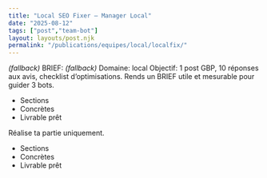 ```yaml
---
title: "Local SEO Fixer — Manager Local"
date: "2025-08-12"
tags: ["post","team-bot"]
layout: layouts/post.njk
permalink: "/publications/equipes/local/localfix/"
---
```

*(fallback)* BRIEF:
*(fallback)* Domaine: local
Objectif: 1 post GBP, 10 réponses aux avis, checklist d’optimisations.
Rends un BRIEF utile et mesurable pour guider 3 bots.

- Sections
- Concrètes
- Livrable prêt

Réalise ta partie uniquement.

- Sections
- Concrètes
- Livrable prêt
